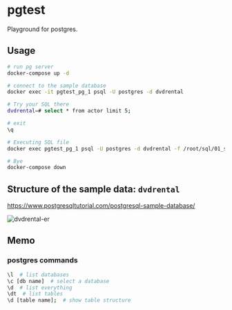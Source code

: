 # pgtest
Playground for postgres.

## Usage
```sh
# run pg server
docker-compose up -d 

# connect to the sample database
docker exec -it pgtest_pg_1 psql -U postgres -d dvdrental

# Try your SQL there
dvdrental=# select * from actor limit 5;

# exit
\q

# Executing SQL file
docker exec pgtest_pg_1 psql -U postgres -d dvdrental -f /root/sql/01_select.sql

# Bye
docker-compose down
```

## Structure of the sample data: `dvdrental`
https://www.postgresqltutorial.com/postgresql-sample-database/

![dvdrental-er](https://sp.postgresqltutorial.com/wp-content/uploads/2018/03/dvd-rental-sample-database-diagram.png)

## Memo
### postgres commands
```sh
\l  # list databases
\c [db name]  # select a database
\d  # list everything
\dt  # list tables
\d [table name];  # show table structure
```
